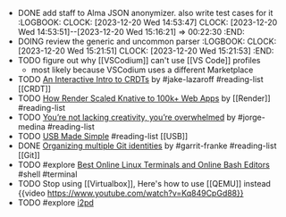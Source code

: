 - DONE add staff to Alma JSON anonymizer. also write test cases for it
  :LOGBOOK:
  CLOCK: [2023-12-20 Wed 14:53:47]
  CLOCK: [2023-12-20 Wed 14:53:51]--[2023-12-20 Wed 15:16:21] =>  00:22:30
  :END:
- DOING review the generic and uncommon parser
  :LOGBOOK:
  CLOCK: [2023-12-20 Wed 15:21:51]
  CLOCK: [2023-12-20 Wed 15:21:53]
  :END:
- TODO figure out why [[VSCodium]] can't use [[VS Code]] profiles
	- most likely because VSCodium uses a different Marketplace
- TODO [An Interactive Intro to CRDTs](https://jakelazaroff.com/words/an-interactive-intro-to-crdts/) by #jake-lazaroff #reading-list [[CRDT]]
- TODO [How Render Scaled Knative to 100k+ Web Apps](https://render.com/blog/knative) by [[Render]] #reading-list
- TODO [You’re not lacking creativity, you’re overwhelmed](https://newsletter.thejorgemedina.com/p/youre-not-lacking-creativity-youre) by #jorge-medina #reading-list
- TODO [USB Made Simple](https://www.usbmadesimple.co.uk/) #reading-list [[USB]]
- DONE [Organizing multiple Git identities](https://garrit.xyz/posts/2023-10-13-organizing-multiple-git-identities) by #garrit-franke #reading-list [[Git]]
- TODO #explore [Best Online Linux Terminals and Online Bash Editors](https://itsfoss.com/online-linux-terminals/) #shell #terminal
- TODO Stop using [[Virtualbox]], Here's how to use [[QEMU]] instead
  {{video https://www.youtube.com/watch?v=Kq849CpGd88}}
- TODO #explore [i2pd](https://github.com/PurpleI2P/i2pd)